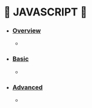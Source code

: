 # :star2: JAVASCRIPT :star2:

- ### [Overview](https://github.com/cw001121/TIL/blob/main/JavaScript/Overview.md)

  -

- ### [Basic](https://github.com/cw001121/TIL/blob/main/JavaScript/Basic.md)

  -

- ### [Advanced](https://github.com/cw001121/TIL/blob/main/JavaScript/Advanced.md)

  -
